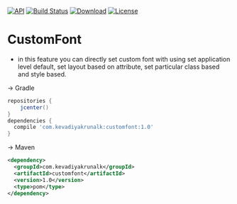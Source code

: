 [![API](https://img.shields.io/badge/API-16%2B-red.svg?style=flat)](https://android-arsenal.com/api?level=16)
[![Build Status](https://travis-ci.org/wupdigital/android-maven-publish.svg?branch=master)](https://github.com/Krunal-Kevadiya/CustomFont)
[![Download](https://api.bintray.com/packages/kevadiyakrunalk/MyFramework/customfont/images/download.svg)](https://bintray.com/kevadiyakrunalk/MyFramework/customfont/_latestVersion)
[![License](https://img.shields.io/badge/License-Apache%202.0-orange.svg)](https://opensource.org/licenses/Apache-2.0)

# CustomFont

* in this feature you can directly set custom font with using set application level default, set layout based on attribute, set particular class based and style based.

-> Gradle
```groovy
repositories {
    jcenter()
}
dependencies {
  compile 'com.kevadiyakrunalk:customfont:1.0'
}
```
-> Maven
```xml
<dependency>
  <groupId>com.kevadiyakrunalk</groupId>
  <artifactId>customfont</artifactId>
  <version>1.0</version>
  <type>pom</type>
</dependency>
```
